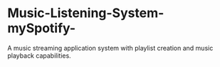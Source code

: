 # Music-Listening-System-mySpotify-
 A music streaming application system with playlist creation and music playback capabilities.
